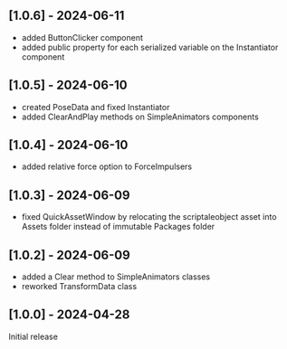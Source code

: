 ## [1.0.6] - 2024-06-11

- added ButtonClicker component
- added public property for each serialized variable on the Instantiator component

## [1.0.5] - 2024-06-10

- created PoseData and fixed Instantiator
- added ClearAndPlay methods on SimpleAnimators components

## [1.0.4] - 2024-06-10

- added relative force option to ForceImpulsers

## [1.0.3] - 2024-06-09

- fixed QuickAssetWindow by relocating the scriptaleobject asset into Assets folder instead of immutable Packages folder

## [1.0.2] - 2024-06-09

- added a Clear method to SimpleAnimators classes
- reworked TransformData class

## [1.0.0] - 2024-04-28

Initial release